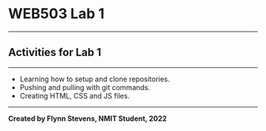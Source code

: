 # WEB503 Lab 1

--------------------------

## Activities for Lab 1 
-------------------------------

- Learning how to setup and clone repositories.
- Pushing and pulling with git commands.
- Creating HTML, CSS and JS files.

-------------------------------

**Created by Flynn Stevens, NMIT Student, 2022**

